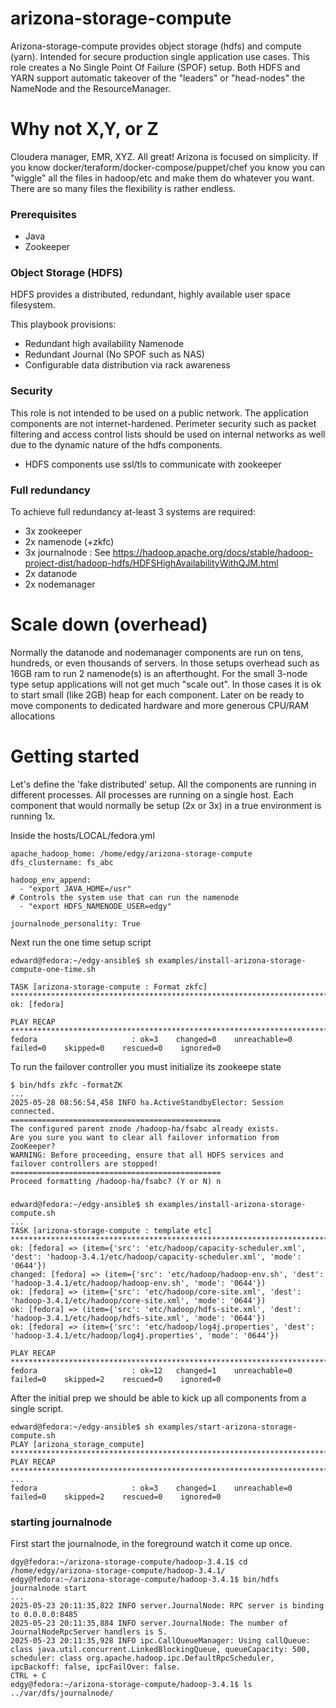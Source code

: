 # arizona-storage-compute

Arizona-storage-compute provides object storage (hdfs) and compute (yarn). Intended
for secure production single application use cases. This role creates a No Single Point Of Failure
(SPOF) setup. Both HDFS and YARN support automatic takeover of the "leaders" or "head-nodes" 
the NameNode and the ResourceManager. 


# Why not X,Y, or Z
Cloudera manager, EMR, XYZ. All great! Arizona is focused on simplicity. If you know
docker/teraform/docker-compose/puppet/chef you know you can "wiggle" all the files in 
hadoop/etc and make them do whatever you want. There are so many files
the flexibility is rather endless.


### Prerequisites

- Java
- Zookeeper

### Object Storage (HDFS)

HDFS provides a distributed, redundant, highly available user space filesystem.

This playbook provisions:
- Redundant high availability Namenode
- Redundant Journal (No SPOF such as NAS)
- Configurable data distribution via rack awareness

### Security

This role is not intended to be used on a public network. The application 
components are not internet-hardened. Perimeter security such as
packet filtering and access control lists should be used
on internal networks as well due to the dynamic nature 
of the hdfs components.

- HDFS components use ssl/tls to communicate with zookeeper

### Full redundancy 
To achieve full redundancy at-least 3 systems are required:

- 3x zookeeper
- 2x namenode (+zkfc)
- 3x journalnode : See https://hadoop.apache.org/docs/stable/hadoop-project-dist/hadoop-hdfs/HDFSHighAvailabilityWithQJM.html
- 2x datanode
- 2x nodemanager

# Scale down (overhead)
Normally the datanode and nodemanager components are run on tens, 
hundreds, or even thousands of servers. In those setups overhead such as 16GB ram to run
2 namenode(s) is an afterthought. For the small 3-node type setup applications will not get much "scale out".
In those cases it is ok to start small (like 2GB) heap for each component. Later on be ready to move components to 
dedicated hardware and more generous CPU/RAM allocations 


# Getting started

Let's define the 'fake distributed' setup. All the components are running in different processes. All processes are 
running on a single host. Each component that would normally be setup (2x or 3x) in a true environment is running 1x.

Inside the hosts/LOCAL/fedora.yml

```
apache_hadoop_home: /home/edgy/arizona-storage-compute
dfs_clustername: fs_abc

hadoop_env_append:
  - "export JAVA_HOME=/usr"
# Controls the system use that can run the namenode
  - "export HDFS_NAMENODE_USER=edgy"

journalnode_personality: True
```

Next run the one time setup script

```
edward@fedora:~/edgy-ansible$ sh examples/install-arizona-storage-compute-one-time.sh

TASK [arizona-storage-compute : Format zkfc] ****************************************************************************************************************************
ok: [fedora]

PLAY RECAP **************************************************************************************************************************************************************
fedora                     : ok=3    changed=0    unreachable=0    failed=0    skipped=0    rescued=0    ignored=0
```
To run the failover controller you must initialize its zookeepe state

```declarative
$ bin/hdfs zkfc -formatZK
...
2025-05-28 08:56:54,458 INFO ha.ActiveStandbyElector: Session connected.
===============================================
The configured parent znode /hadoop-ha/fsabc already exists.
Are you sure you want to clear all failover information from
ZooKeeper?
WARNING: Before proceeding, ensure that all HDFS services and
failover controllers are stopped!
===============================================
Proceed formatting /hadoop-ha/fsabc? (Y or N) n

```

### 
```
edward@fedora:~/edgy-ansible$ sh examples/install-arizona-storage-compute.sh
...
TASK [arizona-storage-compute : template etc] ***************************************************************************************************************************
ok: [fedora] => (item={'src': 'etc/hadoop/capacity-scheduler.xml', 'dest': 'hadoop-3.4.1/etc/hadoop/capacity-scheduler.xml', 'mode': '0644'})
changed: [fedora] => (item={'src': 'etc/hadoop/hadoop-env.sh', 'dest': 'hadoop-3.4.1/etc/hadoop/hadoop-env.sh', 'mode': '0644'})
ok: [fedora] => (item={'src': 'etc/hadoop/core-site.xml', 'dest': 'hadoop-3.4.1/etc/hadoop/core-site.xml', 'mode': '0644'})
ok: [fedora] => (item={'src': 'etc/hadoop/hdfs-site.xml', 'dest': 'hadoop-3.4.1/etc/hadoop/hdfs-site.xml', 'mode': '0644'})
ok: [fedora] => (item={'src': 'etc/hadoop/log4j.properties', 'dest': 'hadoop-3.4.1/etc/hadoop/log4j.properties', 'mode': '0644'})

PLAY RECAP **************************************************************************************************************************************************************
fedora                     : ok=12   changed=1    unreachable=0    failed=0    skipped=2    rescued=0    ignored=0
```

After the initial prep we should be able to kick up all components from a single script.
```declarative
edward@fedora:~/edgy-ansible$ sh examples/start-arizona-storage-compute.sh
PLAY [arizona_storage_compute] ******************************************************************************************************************************************
PLAY RECAP **************************************************************************************************************************************************************
...
fedora                     : ok=3    changed=1    unreachable=0    failed=0    skipped=2    rescued=0    ignored=0  

```




### starting journalnode

First start the journalnode, in the foreground watch it come up once.


```
dgy@fedora:~/arizona-storage-compute/hadoop-3.4.1$ cd /home/edgy/arizona-storage-compute/hadoop-3.4.1/
edgy@fedora:~/arizona-storage-compute/hadoop-3.4.1$ bin/hdfs journalnode start
...
2025-05-23 20:11:35,822 INFO server.JournalNode: RPC server is binding to 0.0.0.0:8485
2025-05-23 20:11:35,884 INFO server.JournalNode: The number of JournalNodeRpcServer handlers is 5.
2025-05-23 20:11:35,928 INFO ipc.CallQueueManager: Using callQueue: class java.util.concurrent.LinkedBlockingQueue, queueCapacity: 500, scheduler: class org.apache.hadoop.ipc.DefaultRpcScheduler, ipcBackoff: false, ipcFailOver: false.
CTRL + C
edgy@fedora:~/arizona-storage-compute/hadoop-3.4.1$ ls ../var/dfs/journalnode/
```







